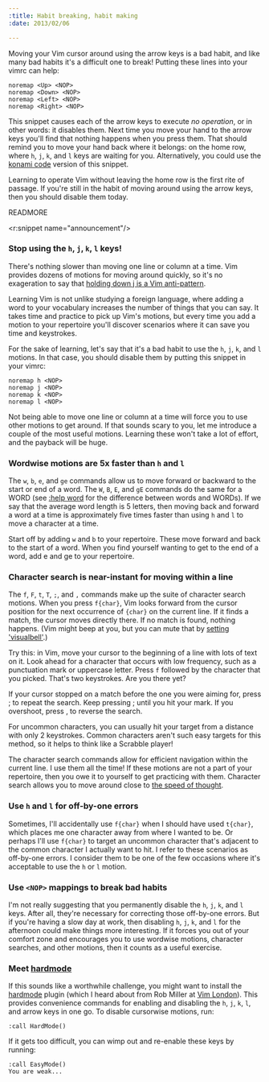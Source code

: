 ```yaml
--- 
:title: Habit breaking, habit making
:date: 2013/02/06

---
```


Moving your Vim cursor around using the arrow keys is a bad habit, and like many bad habits it's a difficult one to break! Putting these lines into your vimrc can help:

    noremap <Up> <NOP>
    noremap <Down> <NOP>
    noremap <Left> <NOP>
    noremap <Right> <NOP>

This snippet causes each of the arrow keys to execute *no operation*, or in other words: it disables them. Next time you move your hand to the arrow keys you'll find that nothing happens when you press them. That should remind you to move your hand back where it belongs: on the home row, where `h`, `j`, `k`, and `l` keys are waiting for you. Alternatively, you could use the [konami code][] version of this snippet.

Learning to operate Vim without leaving the home row is the first rite of passage. If you're still in the habit of moving around using the arrow keys, then you should disable them today.

[konami code]: http://www.tylercipriani.com/vim.html


READMORE

<r:snippet name="announcement"/>

### Stop using the `h`, `j`, `k`, `l` keys!

There's nothing slower than moving one line or column at a time. Vim provides dozens of motions for moving around quickly, so it's no exageration to say that [holding down j is a Vim anti-pattern][long-distances].

Learning Vim is not unlike studying a foreign language, where adding a word to your vocabulary increases the number of things that you can say. It takes time and practice to pick up Vim's motions, but every time you add a motion to your repertoire you'll discover scenarios where it can save you time and keystrokes.

For the sake of learning, let's say that it's a bad habit to use the `h`, `j`, `k`, and `l` motions. In that case, you should disable them by putting this snippet in your vimrc:

    noremap h <NOP>
    noremap j <NOP>
    noremap k <NOP>
    noremap l <NOP>

Not being able to move one line or column at a time will force you to use other motions to get around. If that sounds scary to you, let me introduce a couple of the most useful motions. Learning these won't take a lot of effort, and the payback will be huge.

### Wordwise motions are 5x faster than `h` and `l`

The `w`, `b`, `e`, and `ge` commands allow us to move forward or backward to the start or end of a word. The `W`, `B`, `E`, and `gE` commands do the same for a WORD (see [:help word][] for the difference between words and WORDs). If we say that the average word length is 5 letters, then moving back and forward a word at a time is approximately five times faster than using `h` and `l` to move a character at a time.

Start off by adding `w` and `b` to your repertoire. These move forward and back to the start of a word. When you find yourself wanting to get to the end of a word, add e and ge to your repertoire.

### Character search is near-instant for moving within a line

The `f`, `F`, `t`, `T`, `;`, and `,` commands make up the suite of character search motions. When you press `f{char}`, Vim looks forward from the cursor position for the next occurrence of `{char}` on the current line. If it finds a match, the cursor moves directly there. If no match is found, nothing happens. (Vim might beep at you, but you can mute that by [setting 'visualbell'][vb].)

Try this: in Vim, move your cursor to the beginning of a line with lots of text on it. Look ahead for a character that occurs with low frequency, such as a punctuation mark or uppercase letter. Press `f` followed by the character that you picked. That's two keystrokes. Are you there yet?

If your cursor stopped on a match before the one you were aiming for, press ; to repeat the search. Keep pressing ; until you hit your mark. If you overshoot, press , to reverse the search.

For uncommon characters, you can usually hit your target from a distance with only 2 keystrokes. Common characters aren't such easy targets for this method, so it helps to think like a Scrabble player!

The character search commands allow for efficient navigation within the current line. I use them all the time! If these motions are not a part of your repertoire, then you owe it to yourself to get practicing with them. Character search allows you to move around close to [the speed of thought][oredev-vim].

### Use `h` and `l` for off-by-one errors

Sometimes, I'll accidentally use `f{char}` when I should have used `t{char}`, which places me one character away from where I wanted to be. Or perhaps I'll use `f{char}` to target an uncommon character that's adjacent to the common character I actually want to hit. I refer to these scenarios as off-by-one errors. I consider them to be one of the few occasions where it's acceptable to use the `h` or `l` motion.

### Use `<NOP>` mappings to break bad habits

I'm not really suggesting that you permanently disable the `h`, `j`, `k`, and `l` keys. After all, they're necessary for correcting those off-by-one errors. But if you're having a slow day at work, then disabling `h`, `j`, `k`, and `l` for the afternoon could make things more interesting. If it forces you out of your comfort zone and encourages you to use wordwise motions, character searches, and other motions, then it counts as a useful exercise.

### Meet [hardmode][]

If this sounds like a worthwhile challenge, you might want to install the [hardmode][] plugin (which I heard about from Rob Miller at [Vim London][]). This provides convenience commands for enabling and disabling the `h`, `j`, `k`, `l`, and arrow keys in one go. To disable cursorwise motions, run:

    :call HardMode()

If it gets too difficult, you can wimp out and re-enable these keys by running:

    :call EasyMode()
    You are weak...

[long-distances]: http://vimuniversity.com/samples/jumping-long-distances
[oredev-vim]: http://vimeo.com/53144573
[oredev-slides]: https://speakerdeck.com/nelstrom/vim-precision-editing-at-the-speed-of-thought
[:help word]: http://vimdoc.sourceforge.net/htmldoc/motion.html#word
[vb]: http://vimdoc.sourceforge.net/htmldoc/options.html#'vb'
[hardmode]: https://github.com/wikitopian/hardmode
[Vim London]: http://www.meetup.com/Vim-London/